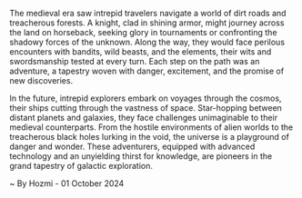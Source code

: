
The medieval era saw intrepid travelers navigate a world of dirt roads and treacherous forests. A knight, clad in shining armor, might journey across the land on horseback, seeking glory in tournaments or confronting the shadowy forces of the unknown. Along the way, they would face perilous encounters with bandits, wild beasts, and the elements, their wits and swordsmanship tested at every turn. Each step on the path was an adventure, a tapestry woven with danger, excitement, and the promise of new discoveries.

In the future, intrepid explorers embark on voyages through the cosmos, their ships cutting through the vastness of space. Star-hopping between distant planets and galaxies, they face challenges unimaginable to their medieval counterparts. From the hostile environments of alien worlds to the treacherous black holes lurking in the void, the universe is a playground of danger and wonder. These adventurers, equipped with advanced technology and an unyielding thirst for knowledge, are pioneers in the grand tapestry of galactic exploration. 

~ By Hozmi - 01 October 2024

